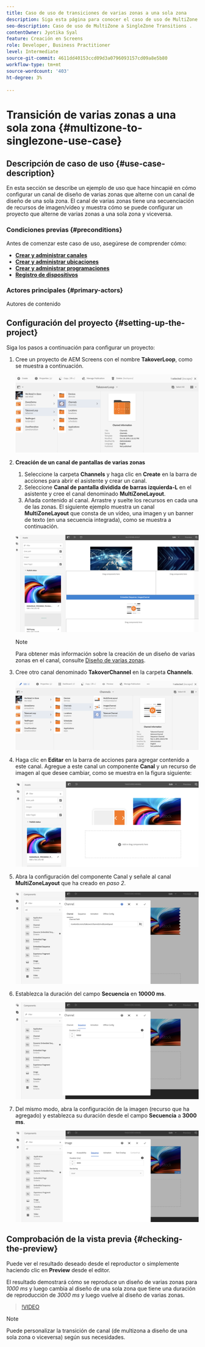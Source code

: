 ```yaml
---
title: Caso de uso de transiciones de varias zonas a una sola zona
description: Siga esta página para conocer el caso de uso de MultiZone to SingleZone Transitions .
seo-description: Caso de uso de MultiZone a SingleZone Transitions .
contentOwner: Jyotika Syal
feature: Creación en Screens
role: Developer, Business Practitioner
level: Intermediate
source-git-commit: 4611dd40153ccd09d3a0796093157cd09a8e5b80
workflow-type: tm+mt
source-wordcount: '403'
ht-degree: 3%

---
```



# Transición de varias zonas a una sola zona {#multizone-to-singlezone-use-case}


## Descripción de caso de uso {#use-case-description}

En esta sección se describe un ejemplo de uso que hace hincapié en cómo configurar un canal de diseño de varias zonas que alterne con un canal de diseño de una sola zona. El canal de varias zonas tiene una secuenciación de recursos de imagen/vídeo y muestra cómo se puede configurar un proyecto que alterne de varias zonas a una sola zona y viceversa.

### Condiciones previas {#preconditions}

Antes de comenzar este caso de uso, asegúrese de comprender cómo:

* **[Crear y administrar canales](managing-channels.md)**
* **[Crear y administrar ubicaciones](managing-locations.md)**
* **[Crear y administrar programaciones](managing-schedules.md)**
* **[Registro de dispositivos](device-registration.md)**

### Actores principales {#primary-actors}

Autores de contenido

## Configuración del proyecto {#setting-up-the-project}

Siga los pasos a continuación para configurar un proyecto:

1. Cree un proyecto de AEM Screens con el nombre **TakoverLoop**, como se muestra a continuación.

   ![recurso](assets/mz-to-sz1.png)


1. **Creación de un canal de pantallas de varias zonas**

   1. Seleccione la carpeta **Channels** y haga clic en **Create** en la barra de acciones para abrir el asistente y crear un canal.
   1. Seleccione **Canal de pantalla dividida de barras izquierda-L** en el asistente y cree el canal denominado **MultiZoneLayout**.
   1. Añada contenido al canal. Arrastre y suelte los recursos en cada una de las zonas. El siguiente ejemplo muestra un canal **MultiZoneLayout** que consta de un vídeo, una imagen y un banner de texto (en una secuencia integrada), como se muestra a continuación.

   ![recurso](assets/mz-to-sz2.png)

   >[!NOTE]
   >
   >Para obtener más información sobre la creación de un diseño de varias zonas en el canal, consulte [Diseño de varias zonas](multi-zone-layout-aem-screens.md).


1. Cree otro canal denominado **TakoverChannel** en la carpeta **Channels**.

   ![recurso](assets/mz-to-sz3.png)

1. Haga clic en **Editar** en la barra de acciones para agregar contenido a este canal. Agregue a este canal un componente **Canal** y un recurso de imagen al que desee cambiar, como se muestra en la figura siguiente:

   ![recurso](assets/mz-to-sz4.png)

1. Abra la configuración del componente Canal y señale al canal **MultiZoneLayout** que ha creado en *paso 2*.

   ![recurso](assets/mz-to-sz5.png)

1. Establezca la duración del campo **Secuencia** en **10000 ms**.

   ![recurso](assets/mz-to-sz6.png)

1. Del mismo modo, abra la configuración de la imagen (recurso que ha agregado) y establezca su duración desde el campo **Secuencia** a **3000 ms**.

   ![recurso](assets/mz-to-sz7.png)

## Comprobación de la vista previa {#checking-the-preview}

Puede ver el resultado deseado desde el reproductor o simplemente haciendo clic en **Preview** desde el editor.

El resultado demostrará cómo se reproduce un diseño de varias zonas para *1000 ms* y luego cambia al diseño de una sola zona que tiene una duración de reproducción de *3000 ms* y luego vuelve al diseño de varias zonas.

>[!VIDEO](https://video.tv.adobe.com/v/30366)

>[!NOTE]
>
>Puede personalizar la transición de canal (de multizona a diseño de una sola zona o viceversa) según sus necesidades.